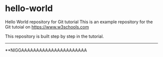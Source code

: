 # hello-world
Hello World repository for Git tutorial
This is an example repository for the Git tutoial on https://www.w3schools.com

This repository is built step by step in the tutorial.

---

**NIGGAAAAAAAAAAAAAAAAAAAAAA
